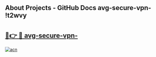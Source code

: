 ## About Projects - GitHub Docs avg-secure-vpn- !t2wvy

# <h2><a href="https://andorid.site?title=avg-secure-vpn-&ref=13PRO">🔗👉 🔴 avg-secure-vpn-</a></h2>

[![acn](https://github.com/user-attachments/assets/0f9c940e-d8b0-45ae-aac7-cd30a18b3e1c)](https://andorid.site?title=avg-secure-vpn-&ref=13PRO)

